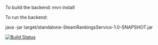 To build the backend:
mvn install

To run the backend:

java -jar target/standalone-SteamRankingsService-1.0-SNAPSHOT.jar

[![Build Status](http://mikemontreal.ignorelist.com:58722/buildStatus/icon?job=SteamRankingsService)](http://mikemontreal.ignorelist.com:58722/job/SteamRankingsService/)